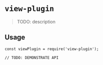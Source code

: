 # `view-plugin`

> TODO: description

## Usage

```
const viewPlugin = require('view-plugin');

// TODO: DEMONSTRATE API
```
